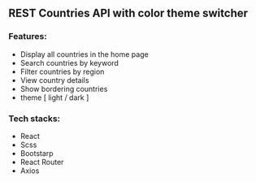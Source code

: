 ## REST Countries API with color theme switcher

### Features: 

- Display all countries in the home page
- Search countries by keyword
- Filter countries by region
- View country details
- Show bordering countries
- theme [ light / dark ]

### Tech stacks: 

- React
- Scss
- Bootstarp
- React Router
- Axios
